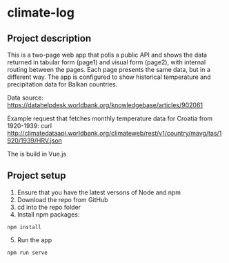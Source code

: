 # climate-log

## Project description

This is a two-page web app that polls a public API and shows the data returned in tabular form (page1) and visual form (page2), with internal routing between the pages. Each page presents the same data, but in a different way. The app is configured to show historical temperature and precipitation data for Balkan countries.

Data source:
https://datahelpdesk.worldbank.org/knowledgebase/articles/902061

Example request that fetches monthly temperature data for Croatia from 1920-1939:
curl http://climatedataapi.worldbank.org/climateweb/rest/v1/country/mavg/tas/1920/1939/HRV.json 

The is build in Vue.js


## Project setup
1. Ensure that you have the latest versons of Node and npm
2. Download the repo from GitHub
3. cd into the repo folder
4. Install npm packages:
```
npm install
```
5. Run the app
```
npm run serve
```
